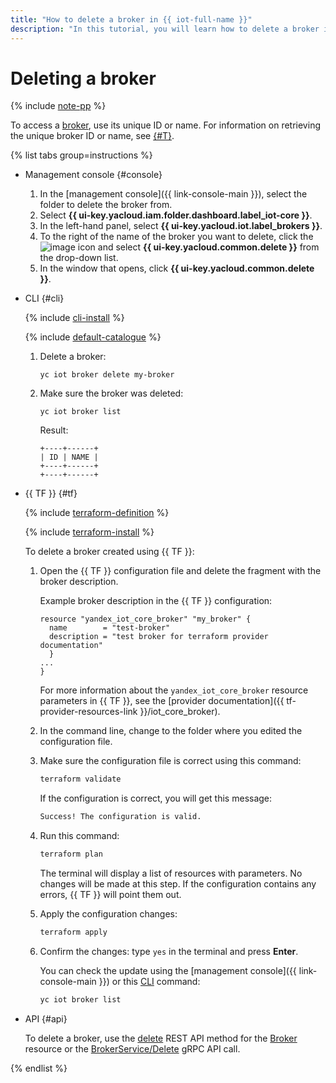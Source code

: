 ```yaml
---
title: "How to delete a broker in {{ iot-full-name }}"
description: "In this tutorial, you will learn how to delete a broker in {{ iot-full-name }}."
---
```


# Deleting a broker

{% include [note-pp](../../../_includes/iot-core/note-pp.md) %}

To access a [broker](../../concepts/index.md#broker), use its unique ID or name. For information on retrieving the unique broker ID or name, see [{#T}](broker-list.md).

{% list tabs group=instructions %}

- Management console {#console}

   1. In the [management console]({{ link-console-main }}), select the folder to delete the broker from.
   1. Select **{{ ui-key.yacloud.iam.folder.dashboard.label_iot-core }}**.
   1. In the left-hand panel, select **{{ ui-key.yacloud.iot.label_brokers }}**.
   1. To the right of the name of the broker you want to delete, click the ![image](../../../_assets/console-icons/ellipsis.svg) icon and select **{{ ui-key.yacloud.common.delete }}** from the drop-down list.
   1. In the window that opens, click **{{ ui-key.yacloud.common.delete }}**.

- CLI {#cli}

   {% include [cli-install](../../../_includes/cli-install.md) %}

   {% include [default-catalogue](../../../_includes/default-catalogue.md) %}

   1. Delete a broker:

      ```
      yc iot broker delete my-broker
      ```

   1. Make sure the broker was deleted:

      ```
      yc iot broker list
      ```

      Result:
      ```
      +----+------+
      | ID | NAME |
      +----+------+
      +----+------+
      ```

- {{ TF }} {#tf}

   {% include [terraform-definition](../../../_tutorials/_tutorials_includes/terraform-definition.md) %}

   {% include [terraform-install](../../../_includes/terraform-install.md) %}

   To delete a broker created using {{ TF }}:

   1. Open the {{ TF }} configuration file and delete the fragment with the broker description.

      Example broker description in the {{ TF }} configuration:

      ```hcl
      resource "yandex_iot_core_broker" "my_broker" {
        name        = "test-broker"
        description = "test broker for terraform provider documentation"
        }
      ...
      }
      ```

      For more information about the `yandex_iot_core_broker` resource parameters in {{ TF }}, see the [provider documentation]({{ tf-provider-resources-link }}/iot_core_broker).
   1. In the command line, change to the folder where you edited the configuration file.
   1. Make sure the configuration file is correct using this command:

      ```bash
      terraform validate
      ```

      If the configuration is correct, you will get this message:

      ```bash
      Success! The configuration is valid.
      ```

   1. Run this command:

      ```bash
      terraform plan
      ```

      The terminal will display a list of resources with parameters. No changes will be made at this step. If the configuration contains any errors, {{ TF }} will point them out.
   1. Apply the configuration changes:

      ```bash
      terraform apply
      ```

   1. Confirm the changes: type `yes` in the terminal and press **Enter**.

      You can check the update using the [management console]({{ link-console-main }}) or this [CLI](../../../cli/quickstart.md) command:

      ```bash
      yc iot broker list
      ```

- API {#api}

   To delete a broker, use the [delete](../../broker/api-ref/Broker/delete.md) REST API method for the [Broker](../../broker/api-ref/Broker/index.md) resource or the [BrokerService/Delete](../../broker/api-ref/grpc/broker_service.md#Delete) gRPC API call.

{% endlist %}
